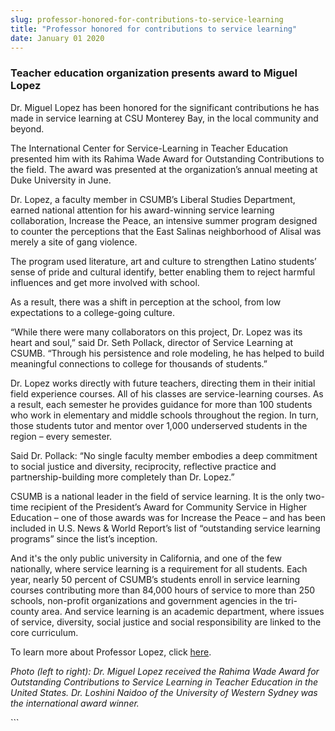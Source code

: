 ```yaml
---
slug: professor-honored-for-contributions-to-service-learning
title: "Professor honored for contributions to service learning"
date: January 01 2020
---
```


 
<h3>Teacher education organization presents award to Miguel Lopez</h3>
<p>
  Dr. Miguel Lopez has been honored for the significant contributions he has
  made in service learning at CSU Monterey Bay, in the local community and
  beyond.
</p>
<p>
  The International Center for Service-Learning in Teacher Education presented
  him with its Rahima Wade Award for Outstanding Contributions to the field. The
  award was presented at the organization’s annual meeting at Duke University in
  June.
</p>
<p>
  Dr. Lopez, a faculty member in CSUMB’s Liberal Studies Department, earned
  national attention for his award-winning service learning collaboration,
  Increase the Peace, an intensive summer program designed to counter the
  perceptions that the East Salinas neighborhood of Alisal was merely a site of
  gang violence.
</p>
<p>
  The program used literature, art and culture to strengthen Latino students’
  sense of pride and cultural identify, better enabling them to reject harmful
  influences and get more involved with school.
</p>
<p>
  As a result, there was a shift in perception at the school, from low
  expectations to a college-going culture.
</p>
<p>
  “While there were many collaborators on this project, Dr. Lopez was its heart
  and soul,” said Dr. Seth Pollack, director of Service Learning at CSUMB.
  “Through his persistence and role modeling, he has helped to build meaningful
  connections to college for thousands of students.”
</p>
<p>
  Dr. Lopez works directly with future teachers, directing them in their initial
  field experience courses. All of his classes are service-learning courses. As
  a result, each semester he provides guidance for more than 100 students who
  work in elementary and middle schools throughout the region. In turn, those
  students tutor and mentor over 1,000 underserved students in the region –
  every semester.
</p>
<p>
  Said Dr. Pollack: “No single faculty member embodies a deep commitment to
  social justice and diversity, reciprocity, reflective practice and
  partnership-building more completely than Dr. Lopez.”
</p>
<p>
  CSUMB is a national leader in the field of service learning. It is the only
  two-time recipient of the President’s Award for Community Service in Higher
  Education – one of those awards was for Increase the Peace – and has been
  included in U.S. News &amp; World Report’s list of “outstanding service
  learning programs” since the list’s inception.
</p>
<p>
  And it's the only public university in California, and one of the few
  nationally, where service learning is a requirement for all students. Each
  year, nearly 50 percent of CSUMB’s students enroll in service learning courses
  contributing more than 84,000 hours of service to more than 250 schools,
  non-profit organizations and government agencies in the tri-county area. And
  service learning is an academic department, where issues of service,
  diversity, social justice and social responsibility are linked to the core
  curriculum.
</p>
<p>
  To learn more about Professor Lopez, click
  <a href="https://ls.csumb.edu/liberal-studies-home/dr-miguel-lopez">here</a>.
</p>
<p>
  <em
    >Photo (left to right): Dr. Miguel Lopez received the Rahima Wade Award for
    Outstanding Contributions to Service Learning in Teacher Education in the
    United States. Dr. Loshini Naidoo of the University of Western Sydney was
    the international award winner.</em
  >
</p>
```
